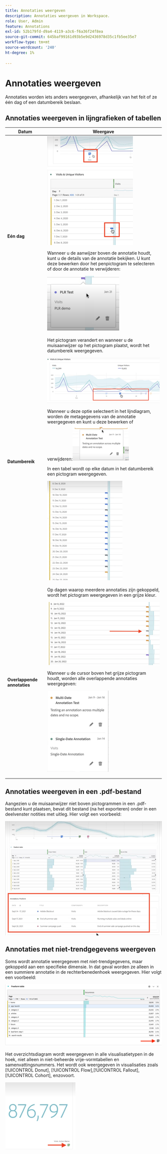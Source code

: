 ```yaml
---
title: Annotaties weergeven
description: Annotaties weergeven in Workspace.
role: User, Admin
feature: Annotations
exl-id: 52b179fd-d9a4-4119-a3c6-f6a36f24f8ea
source-git-commit: 645baf99161d93b5e9d2436978d35c1fb5ee35e7
workflow-type: tm+mt
source-wordcount: '240'
ht-degree: 1%

---
```


# Annotaties weergeven

Annotaties worden iets anders weergegeven, afhankelijk van het feit of ze één dag of een datumbereik beslaan.

## Annotaties weergeven in lijngrafieken of tabellen

| Datum | Weergave |
| --- | --- |
| **Eén dag** | ![](assets/single-day.png)<p>Wanneer u de aanwijzer boven de annotatie houdt, kunt u de details van de annotatie bekijken. U kunt deze bewerken door het penpictogram te selecteren of door de annotatie te verwijderen:<p> ![](assets/hover.png) |
| **Datumbereik** | Het pictogram verandert en wanneer u de muisaanwijzer op het pictogram plaatst, wordt het datumbereik weergegeven.<p>![](assets/multi-day.png)<p>Wanneer u deze optie selecteert in het lijndiagram, worden de metagegevens van de annotatie weergegeven en kunt u deze bewerken of verwijderen:![](assets/multi-hover.png)<p>In een tabel wordt op elke datum in het datumbereik een pictogram weergegeven.<p>![](assets/multi-day-table.png) |
| **Overlappende annotaties** | Op dagen waarop meerdere annotaties zijn gekoppeld, wordt het pictogram weergegeven in een grijze kleur.<p>![](assets/grey.png)<p>Wanneer u de cursor boven het grijze pictogram houdt, worden alle overlappende annotaties weergegeven:<p>![](assets/overlap.png) |

## Annotaties weergeven in een .pdf-bestand

Aangezien u de muisaanwijzer niet boven pictogrammen in een .pdf-bestand kunt plaatsen, bevat dit bestand (na het exporteren) onder in een deelvenster notities met uitleg. Hier volgt een voorbeeld:

![](assets/ann-pdf.png)

## Annotaties met niet-trendgegevens weergeven

Soms wordt annotatie weergegeven met niet-trendgegevens, maar gekoppeld aan een specifieke dimensie. In dat geval worden ze alleen in een summiere annotatie in de rechterbenedenhoek weergegeven. Hier volgt een voorbeeld:

![](assets/non-date.png)

Het overzichtsdiagram wordt weergegeven in alle visualisatietypen in de hoek, niet alleen in niet-beheerde vrije-vormtabellen en samenvattingsnummers. Het wordt ook weergegeven in visualisaties zoals [!UICONTROL Donut], [!UICONTROL Flow],[!UICONTROL Fallout],[!UICONTROL Cohort], enzovoort.

![](assets/ann-summary.png)
